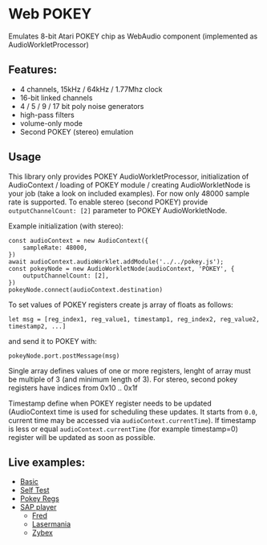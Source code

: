 # Web POKEY
Emulates 8-bit Atari POKEY chip as WebAudio component (implemented as AudioWorkletProcessor)

## Features:

  * 4 channels, 15kHz / 64kHz / 1.77Mhz clock
  * 16-bit linked channels
  * 4 / 5 / 9 / 17 bit poly noise generators
  * high-pass filters
  * volume-only mode
  * Second POKEY (stereo) emulation

## Usage

This library only provides POKEY AudioWorkletProcessor, initialization of AudioContext / loading of POKEY module / creating AudioWorkletNode is your job (take a look on included examples). For now only 48000 sample rate is supported. To enable stereo (second POKEY) provide `outputChannelCount: [2]` parameter to POKEY AudioWorkletNode.

Example initialization (with stereo):

    const audioContext = new AudioContext({
        sampleRate: 48000,
    })
    await audioContext.audioWorklet.addModule('../../pokey.js');
    const pokeyNode = new AudioWorkletNode(audioContext, 'POKEY', {
        outputChannelCount: [2],
    })
    pokeyNode.connect(audioContext.destination)

To set values of POKEY registers create js array of floats as follows:

    let msg = [reg_index1, reg_value1, timestamp1, reg_index2, reg_value2, timestamp2, ...]

and send it to POKEY with:

    pokeyNode.port.postMessage(msg)

Single array defines values of one or more registers, lenght of array must be multiple of 3 (and minimum length of 3).
For stereo, second pokey registers have indices from 0x10 .. 0x1f

Timestamp define when POKEY register needs to be updated (AudioContext time is used for scheduling these updates. It starts from `0.0`, current time may be accessed via `audioContext.currentTime`). If timestamp is less or equal `audioContext.currentTime` (for example timestamp=0) register will be updated as soon as possible.



## Live examples:
  * [Basic](https://mrk.sed.pl/web-pokey/examples/basic/)
  * [Self Test](https://mrk.sed.pl/web-pokey/examples/self-test/)
  * [Pokey Regs](https://mrk.sed.pl/web-pokey/examples/pokey-regs/)
  * [SAP player](https://mrk.sed.pl/web-pokey/examples/sap-player/)
    - [Fred](https://mrk.sed.pl/web-pokey/examples/sap-player/#https://atarionline.pl/forum/?PostBackAction=Download&AttachmentID=16742)
    - [Lasermania](https://mrk.sed.pl/web-pokey/examples/sap-player/#https://atarionline.pl/forum/?PostBackAction=Download&AttachmentID=16743)
    - [Zybex](https://mrk.sed.pl/web-pokey/examples/sap-player/#https://atarionline.pl/forum/?PostBackAction=Download&AttachmentID=16744)
